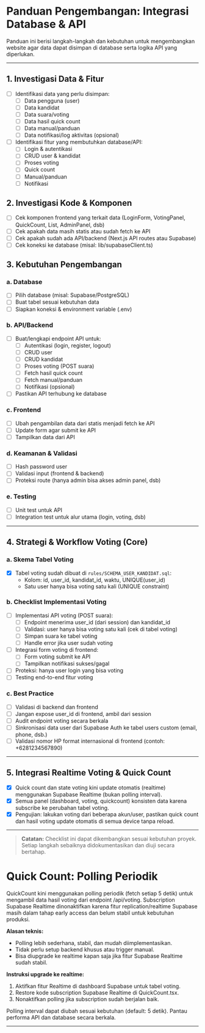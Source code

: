 # Panduan Pengembangan: Integrasi Database & API

Panduan ini berisi langkah-langkah dan kebutuhan untuk mengembangkan website agar data dapat disimpan di database serta logika API yang diperlukan.

---

## 1. Investigasi Data & Fitur

- [ ] Identifikasi data yang perlu disimpan:
  - [ ] Data pengguna (user)
  - [ ] Data kandidat
  - [ ] Data suara/voting
  - [ ] Data hasil quick count
  - [ ] Data manual/panduan
  - [ ] Data notifikasi/log aktivitas (opsional)
- [ ] Identifikasi fitur yang membutuhkan database/API:
  - [ ] Login & autentikasi
  - [ ] CRUD user & kandidat
  - [ ] Proses voting
  - [ ] Quick count
  - [ ] Manual/panduan
  - [ ] Notifikasi

## 2. Investigasi Kode & Komponen

- [ ] Cek komponen frontend yang terkait data (LoginForm, VotingPanel, QuickCount, List, AdminPanel, dsb)
- [ ] Cek apakah data masih statis atau sudah fetch ke API
- [ ] Cek apakah sudah ada API/backend (Next.js API routes atau Supabase)
- [ ] Cek koneksi ke database (misal: lib/supabaseClient.ts)

## 3. Kebutuhan Pengembangan

### a. Database
- [ ] Pilih database (misal: Supabase/PostgreSQL)
- [ ] Buat tabel sesuai kebutuhan data
- [ ] Siapkan koneksi & environment variable (.env)

### b. API/Backend
- [ ] Buat/lengkapi endpoint API untuk:
  - [ ] Autentikasi (login, register, logout)
  - [ ] CRUD user
  - [ ] CRUD kandidat
  - [ ] Proses voting (POST suara)
  - [ ] Fetch hasil quick count
  - [ ] Fetch manual/panduan
  - [ ] Notifikasi (opsional)
- [ ] Pastikan API terhubung ke database

### c. Frontend
- [ ] Ubah pengambilan data dari statis menjadi fetch ke API
- [ ] Update form agar submit ke API
- [ ] Tampilkan data dari API

### d. Keamanan & Validasi
- [ ] Hash password user
- [ ] Validasi input (frontend & backend)
- [ ] Proteksi route (hanya admin bisa akses admin panel, dsb)

### e. Testing
- [ ] Unit test untuk API
- [ ] Integration test untuk alur utama (login, voting, dsb)

---

## 4. Strategi & Workflow Voting (Core)

### a. Skema Tabel Voting
- [x] Tabel voting sudah dibuat di `rules/SCHEMA_USER_KANDIDAT.sql`:
  - Kolom: id, user_id, kandidat_id, waktu, UNIQUE(user_id)
  - Satu user hanya bisa voting satu kali (UNIQUE constraint)

### b. Checklist Implementasi Voting
- [ ] Implementasi API voting (POST suara):
  - [ ] Endpoint menerima user_id (dari session) dan kandidat_id
  - [ ] Validasi: user hanya bisa voting satu kali (cek di tabel voting)
  - [ ] Simpan suara ke tabel voting
  - [ ] Handle error jika user sudah voting
- [ ] Integrasi form voting di frontend:
  - [ ] Form voting submit ke API
  - [ ] Tampilkan notifikasi sukses/gagal
- [ ] Proteksi: hanya user login yang bisa voting
- [ ] Testing end-to-end fitur voting

### c. Best Practice
- [ ] Validasi di backend dan frontend
- [ ] Jangan expose user_id di frontend, ambil dari session
- [ ] Audit endpoint voting secara berkala
- [ ] Sinkronisasi data user dari Supabase Auth ke tabel users custom (email, phone, dsb.)
- [ ] Validasi nomor HP format internasional di frontend (contoh: +6281234567890)

---

## 5. Integrasi Realtime Voting & Quick Count

- [x] Quick count dan state voting kini update otomatis (realtime) menggunakan Supabase Realtime (bukan polling interval).
- [x] Semua panel (dashboard, voting, quickcount) konsisten data karena subscribe ke perubahan tabel voting.
- [x] Pengujian: lakukan voting dari beberapa akun/user, pastikan quick count dan hasil voting update otomatis di semua device tanpa reload.

---

> **Catatan:**
> Checklist ini dapat dikembangkan sesuai kebutuhan proyek. Setiap langkah sebaiknya didokumentasikan dan diuji secara bertahap. 

# Quick Count: Polling Periodik

QuickCount kini menggunakan polling periodik (fetch setiap 5 detik) untuk mengambil data hasil voting dari endpoint /api/voting. Subscription Supabase Realtime dinonaktifkan karena fitur replication/realtime Supabase masih dalam tahap early access dan belum stabil untuk kebutuhan produksi.

**Alasan teknis:**
- Polling lebih sederhana, stabil, dan mudah diimplementasikan.
- Tidak perlu setup backend khusus atau trigger manual.
- Bisa diupgrade ke realtime kapan saja jika fitur Supabase Realtime sudah stabil.

**Instruksi upgrade ke realtime:**
1. Aktifkan fitur Realtime di dashboard Supabase untuk tabel voting.
2. Restore kode subscription Supabase Realtime di QuickCount.tsx.
3. Nonaktifkan polling jika subscription sudah berjalan baik.

Polling interval dapat diubah sesuai kebutuhan (default: 5 detik). Pantau performa API dan database secara berkala.

--- 